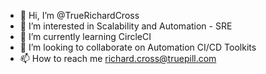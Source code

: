 - 👋 Hi, I’m @TrueRichardCross
- 👀 I’m interested in Scalability and Automation - SRE
- 🌱 I’m currently learning CircleCI
- 💞️ I’m looking to collaborate on Automation CI/CD Toolkits
- 📫 How to reach me richard.cross@truepill.com

<!---
TrueRichardCross/TrueRichardCross is a ✨ special ✨ repository because its `README.md` (this file) appears on your GitHub profile.
You can click the Preview link to take a look at your changes.
--->
